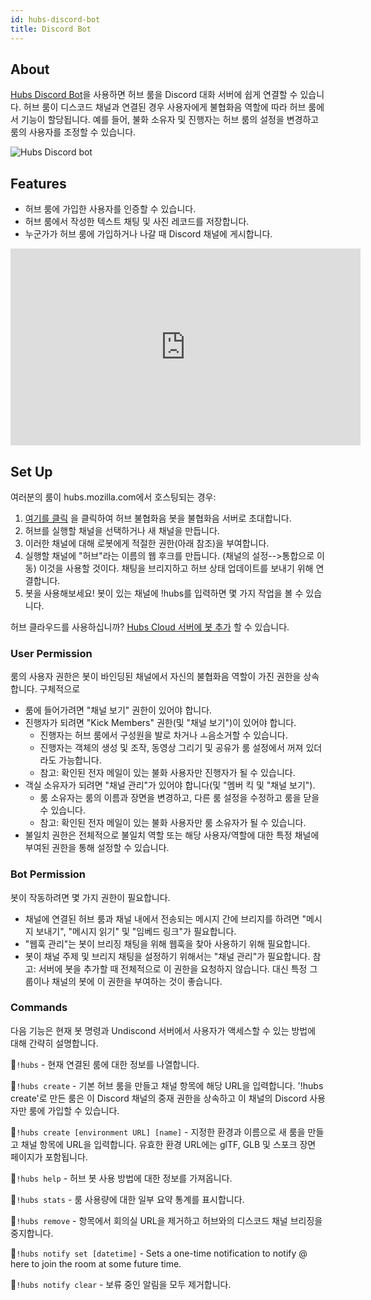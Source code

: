 ```yaml
---
id: hubs-discord-bot
title: Discord Bot
---
```


## About
[Hubs Discord Bot](https://hubs.mozilla.com/discord)을 사용하면 허브 룸을 Discord 대화 서버에 쉽게 연결할 수 있습니다. 허브 룸이 디스코드 채널과 연결된 경우 사용자에게 불협화음 역할에 따라 허브 룸에서 기능이 할당됩니다. 예를 들어, 불화 소유자 및 진행자는 허브 룸의 설정을 변경하고 룸의 사용자를 조정할 수 있습니다.

![Hubs Discord bot](img/discord-bot.jpeg)

## Features
* 허브 룸에 가입한 사용자를 인증할 수 있습니다.
* 허브 룸에서 작성한 텍스트 채팅 및 사진 레코드를 저장합니다.
* 누군가가 허브 룸에 가입하거나 나갈 때 Discord 채널에 게시합니다.

<iframe width="560" height="315" src="https://www.youtube.com/embed/5HtRJolThZ8" frameborder="0" allow="accelerometer; autoplay; encrypted-media; gyroscope; picture-in-picture" allowfullscreen></iframe>

## Set Up 

여러분의 룸이 hubs.mozilla.com에서 호스팅되는 경우:

1. [여기를 클릭](https://discordapp.com/oauth2/authorize?client_id=509129921826914304&permissions=536890368&scope=bot) 을 클릭하여 허브 불협화음 봇을 불협화음 서버로 초대합니다.
2. 허브를 실행할 채널을 선택하거나 새 채널을 만듭니다.
3. 이러한 채널에 대해 로봇에게 적절한 권한(아래 참조)을 부여합니다.
3. 실행할 채널에 "허브"라는 이름의 웹 후크를 만듭니다. (채널의 설정-->통합으로 이동) 이것을 사용할 것이다.
   채팅을 브리지하고 허브 상태 업데이트를 보내기 위해 연결합니다.
4. 봇을 사용해보세요! 봇이 있는 채널에 !hubs를 입력하면 몇 가지 작업을 볼 수 있습니다.

허브 클라우드를 사용하십니까? [Hubs Cloud 서버에 봇 추가](hubs-cloud-discord-bot-ko.md) 할 수 있습니다.

### User Permission

룸의 사용자 권한은 봇이 바인딩된 채널에서 자신의 불협화음 역할이 가진 권한을 상속합니다. 구체적으로

- 룸에 들어가려면 "채널 보기" 권한이 있어야 합니다.
- 진행자가 되려면 "Kick Members" 권한(및 "채널 보기")이 있어야 합니다.
   - 진행자는 허브 룸에서 구성원을 발로 차거나 ㅗ음소거할 수 있습니다.
   - 진행자는 객체의 생성 및 조작, 동영상 그리기 및 공유가 룸 설정에서 꺼져 있더라도 가능합니다.
   - 참고: 확인된 전자 메일이 있는 불화 사용자만 진행자가 될 수 있습니다.
- 객실 소유자가 되려면 "채널 관리"가 있어야 합니다(및 "멤버 킥 및 "채널 보기").
   - 룸 소유자는 룸의 이름과 장면을 변경하고, 다른 룸 설정을 수정하고 룸을 닫을 수 있습니다.
   - 참고: 확인된 전자 메일이 있는 불화 사용자만 룸 소유자가 될 수 있습니다.
- 불일치 권한은 전체적으로 불일치 역할 또는 해당 사용자/역할에 대한 특정 채널에 부여된 권한을 통해 설정할 수 있습니다.


### Bot Permission

봇이 작동하려면 몇 가지 권한이 필요합니다.
* 채널에 연결된 허브 룸과 채널 내에서 전송되는 메시지 간에 브리지를 하려면 "메시지 보내기", "메시지 읽기" 및 "임베드 링크"가 필요합니다.
* "웹훅 관리"는 봇이 브리징 채팅을 위해 웹훅을 찾아 사용하기 위해 필요합니다.
* 봇이 채널 주제 및 브리지 채팅을 설정하기 위해서는 "채널 관리"가 필요합니다. 참고: 서버에 봇을 추가할 때 전체적으로 이 권한을 요청하지 않습니다. 대신 특정 그룹이나 채널의 봇에 이 권한을 부여하는 것이 좋습니다.

### Commands

다음 기능은 현재 봇 명령과 Undiscond 서버에서 사용자가 액세스할 수 있는 방법에 대해 간략히 설명합니다.

🦆`!hubs` - 현재 연결된 룸에 대한 정보를 나열합니다.

🦆`!hubs create` - 기본 허브 룸을 만들고 채널 항목에 해당 URL을 입력합니다. '!hubs create'로 만든 룸은 이 Discord 채널의 중재 권한을 상속하고 이 채널의 Discord 사용자만 룸에 가입할 수 있습니다.

🦆`!hubs create [environment URL] [name]` - 지정한 환경과 이름으로 새 룸을 만들고 채널 항목에 URL을 입력합니다. 유효한 환경 URL에는 glTF, GLB 및 스포크 장면 페이지가 포함됩니다.

🦆`!hubs help` - 허브 봇 사용 방법에 대한 정보를 가져옵니다.

🦆`!hubs stats` - 룸 사용량에 대한 일부 요약 통계를 표시합니다.

🦆`!hubs remove` - 항목에서 회의실 URL을 제거하고 허브와의 디스코드 채널 브리징을 중지합니다.

🦆`!hubs notify set [datetime]` - Sets a one-time notification to notify @​here to join the room at some future time.

🦆`!hubs notify clear` - 보류 중인 알림을 모두 제거합니다.

